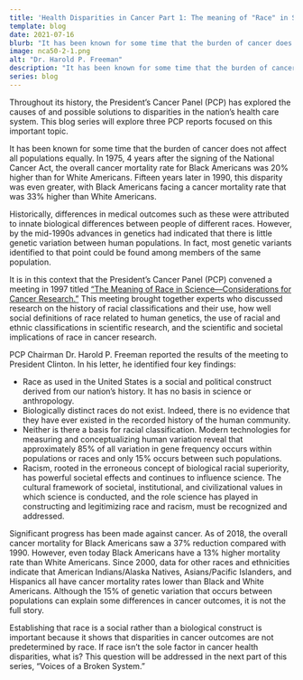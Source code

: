 ```yaml
---
title: 'Health Disparities in Cancer Part 1: The meaning of "Race" in Science'
template: blog
date: 2021-07-16
blurb: "It has been known for some time that the burden of cancer does not affect all populations equally."
image: nca50-2-1.png
alt: "Dr. Harold P. Freeman"
description: "It has been known for some time that the burden of cancer does not affect all populations equally. In 1975, 4 years after the signing of the National Cancer Act, the overall cancer mortality rate for Black Americans was 20% higher than for White Americans."
series: blog
---
```


Throughout its history, the President’s Cancer Panel (PCP) has explored the causes of and possible solutions to disparities in the nation’s health care system. This blog series will explore three PCP reports focused on this important topic.

<div>
<picture-with-quotes
	image_src="nca50-2-1.png"
	image_alt="Dr. Harold P. Freeman"
	image_caption="Dr. Harold P. Freeman was chairman of the PCP from 1991 to 2000."
	quotes='[
{
"text": "Mr. President, we conclude that race does not exist from a biological perspective, but that racism, rooted in the social concept of race, does exist.",
"source": "Dr. Harold P. Freeman, in a letter to President Clinton in 1997"
}
]'>
</picture-with-quotes>
</div>

It has been known for some time that the burden of cancer does not affect all populations equally. In 1975, 4 years after the signing of the National Cancer Act, the overall cancer mortality rate for Black Americans was 20% higher than for White Americans. Fifteen years later in 1990, this disparity was even greater, with Black Americans facing a cancer mortality rate that was 33% higher than White Americans.

<div>
<image-with-caption
	image_src="nca50-2-2.png"
	image_alt="Overall Cancer Mortality Rate per 100k by Race/Ethnicity 1975-2018"
	image_caption='Figure 1: Overall Cancer Mortality Rate by Race/Ethnicity 1975–2018. Data from <a href="https://seer.cancer.gov">https://seer.cancer.gov</a>. Data on American Indians/Alaska Natives, Asians/Pacific Islanders, and Hispanics were not available prior to 2000.'>
</image-with-caption>
</div>

Historically, differences in medical outcomes such as these were attributed to innate biological differences between people of different races. However, by the mid-1990s advances in genetics had indicated that there is little genetic variation between human populations. In fact, most genetic variants identified to that point could be found among members of the same population.

It is in this context that the President’s Cancer Panel (PCP) convened a meeting in 1997 titled [“The Meaning of Race in Science—Considerations for Cancer Research.”](https://deainfo.nci.nih.gov/advisory/pcp/archive/pcp0497/minutes.pdf) This meeting brought together experts who discussed research on the history of racial classifications and their use, how well social definitions of race related to human genetics, the use of racial and ethnic classifications in scientific research, and the scientific and societal implications of race in cancer research.

PCP Chairman Dr. Harold P. Freeman reported the results of the meeting to President Clinton. In his letter, he identified four key findings:

- Race as used in the United States is a social and political construct derived from our nation’s history. It has no basis in science or anthropology.
- Biologically distinct races do not exist. Indeed, there is no evidence that they have ever existed in the recorded history of the human community.
- Neither is there a basis for racial classification. Modern technologies for measuring and conceptualizing human variation reveal that approximately 85% of all variation in gene frequency occurs within populations or races and only 15% occurs between such populations.
- Racism, rooted in the erroneous concept of biological racial superiority, has powerful societal effects and continues to influence science. The cultural framework of societal, institutional, and civilizational values in which science is conducted, and the role science has played in constructing and legitimizing race and racism, must be recognized and addressed.

Significant progress has been made against cancer. As of 2018, the overall cancer mortality for Black Americans saw a 37% reduction compared with 1990. However, even today Black Americans have a 13% higher mortality rate than White Americans. Since 2000, data for other races and ethnicities indicate that American Indians/Alaska Natives, Asians/Pacific Islanders, and Hispanics all have cancer mortality rates lower than Black and White Americans. Although the 15% of genetic variation that occurs between populations can explain some differences in cancer outcomes, it is not the full story.

Establishing that race is a social rather than a biological construct is important because it shows that disparities in cancer outcomes are not predetermined by race. If race isn’t the sole factor in cancer health disparities, what is? This question will be addressed in the next part of this series, “Voices of a Broken System.”
